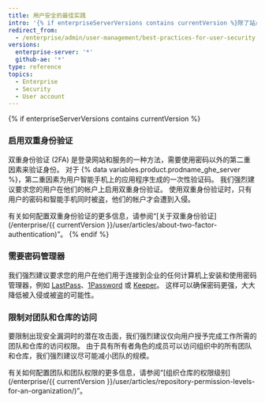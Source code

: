 ```yaml
---
title: 用户安全的最佳实践
intro: '{% if enterpriseServerVersions contains currentVersion %}除了站点管理员可以实现的实例级别安全措施（SSL、子域隔离、配置防火墙）外，{% else %}{% endif %}您的用户还可以按照一些步骤操作来帮助保护。'
redirect_from:
  - /enterprise/admin/user-management/best-practices-for-user-security
versions:
  enterprise-server: '*'
  github-ae: '*'
type: reference
topics:
  - Enterprise
  - Security
  - User account
---
```


{% if enterpriseServerVersions contains currentVersion %}
### 启用双重身份验证

双重身份验证 (2FA) 是登录网站和服务的一种方法，需要使用密码以外的第二重因素来验证身份。 对于 {% data variables.product.prodname_ghe_server %}，第二重因素为用户智能手机上的应用程序生成的一次性验证码。 我们强烈建议要求您的用户在他们的帐户上启用双重身份验证。 使用双重身份验证时，只有用户的密码和智能手机同时被盗，他们的帐户才会遭到入侵。

有关如何配置双重身份验证的更多信息，请参阅“[关于双重身份验证](/enterprise/{{ currentVersion }}/user/articles/about-two-factor-authentication)”。
{% endif %}

### 需要密码管理器

我们强烈建议要求您的用户在他们用于连接到企业的任何计算机上安装和使用密码管理器，例如 [LastPass](https://lastpass.com/)、[1Password](https://1password.com/) 或 [Keeper](https://keepersecurity.com/)。 这样可以确保密码更强，大大降低被入侵或被盗的可能性。

### 限制对团队和仓库的访问

要限制出现安全漏洞时的潜在攻击面，我们强烈建议仅向用户授予完成工作所需的团队和仓库的访问权限。 由于具有所有者角色的成员可以访问组织中的所有团队和仓库，我们强烈建议尽可能减小团队的规模。

有关如何配置团队和团队权限的更多信息，请参阅“[组织仓库的权限级别](/enterprise/{{ currentVersion }}/user/articles/repository-permission-levels-for-an-organization/)”。
